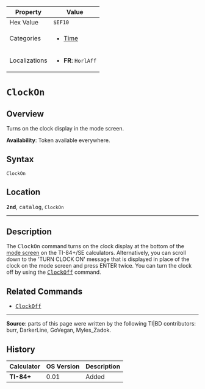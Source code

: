 | Property      | Value |
|---------------|-------|
| Hex Value     | `$EF10`|
| Categories    | <ul><li>[Time](<../categories/Time.md>)</li></ul> |
| Localizations | <ul><li><b>FR</b>: `HorlAff`</li></ul> |

# `ClockOn`

## Overview
Turns on the clock display in the mode screen.


<b>Availability</b>: Token available everywhere.

## Syntax
`ClockOn`

## Location
<tt><kbd><b>2nd</b></kbd></tt>, <kbd>catalog</kbd>, `ClockOn`
<hr>

## Description

The <tt>ClockOn</tt> command turns on the clock display at the bottom of the [mode screen](settings) on the TI-84+/SE calculators. Alternatively, you can scroll down to the 'TURN CLOCK ON' message that is displayed in place of the clock on the mode screen and press ENTER twice. You can turn the clock off by using the <tt><a href="ClockOff.md">ClockOff</a></tt> command.

## Related Commands

*   <tt><a href="ClockOff.md">ClockOff</a></tt>

* * *

**Source**: parts of this page were written by the following TI|BD contributors: burr, DarkerLine, GoVegan, Myles_Zadok.

## History
| Calculator | OS Version | Description |
|------------|------------|-------------|
| <b>TI-84+</b> | 0.01 | Added |


